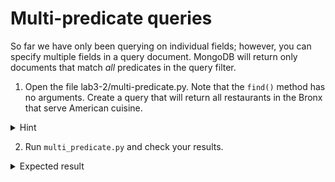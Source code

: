 # Multi-predicate queries

So far we have only been querying on individual fields; however, you can specify multiple fields in a query document. MongoDB will return only documents that match *all* predicates in the query filter.

1. Open the file lab3-2/multi-predicate.py. Note that the `find()` method has no arguments. Create a query that will return all restaurants in the Bronx that serve American cuisine.

  <details>
  <summary>Hint</summary>

  ```python
  {"borough": "Bronx", "cuisine": "American"}
  ```
  </details>

2. Run `multi_predicate.py` and check your results.

  <details>
  <summary>Expected result</summary>

  ```bash

  ```
  </details>